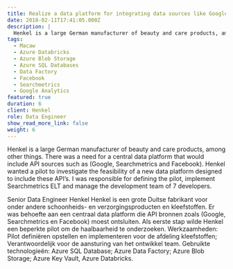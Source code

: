 ```yaml
---
title: Realize a data platform for integrating data sources like Google Analytics, Searchmetrics and Facebook
date: 2018-02-11T17:41:05.000Z
description: |
  Henkel is a large German manufacturer of beauty and care products, among other things. There was a need for a central data platform that would include API sources such as Google, Searchmetrics and Facebook. Henkel wanted to start a pilot to investigate the feasibility of a new data platform designed to include these APIs. I was responsible for defining the pilot, implementing Searchmetrics ELT and manage the development team of 7 developers.
tags:
  - Macaw
  - Azure Databricks
  - Azure Blob Storage
  - Azure SQL Databases
  - Data Factory
  - Facebook
  - Searchmetrics
  - Google Analytics
featured: true
duration: 6
client: Henkel
role: Data Engineer
show_read_more_link: false
weight: 6
---
```

Henkel is a large German manufacturer of beauty and care products, among other things. There was a need for a central data platform that would include API sources such as (Google, Searchmetrics and Facebook). Henkel wanted a pilot to investigate the feasibility of a new data platform designed to include these API’s. I was responsible for defining the pilot, implement Searchmetrics ELT and manage the development team of 7 developers.

Senior Data Engineer
Henkel
Henkel is een grote Duitse fabrikant voor onder andere schoonheids- en verzorgingsproducten en kleefstoffen. Er was behoefte aan een centraal data platform die API bronnen zoals (Google, Searchmetrics en Facebook) moest ontsluiten. Als eerste stap wilde Henkel een beperkte pilot om de haalbaarheid te onderzoeken.
Werkzaamheden: Pilot definiëren opstellen en implementeren voor de afdeling kleefstoffen; Verantwoordelijk voor de aansturing van het ontwikkel team.
Gebruikte technologieën: Azure SQL Database; Azure Data Factory; Azure Blob Storage; Azure Key Vault, Azure Databricks.